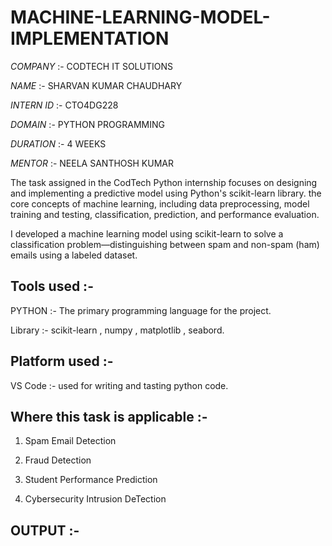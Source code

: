 # MACHINE-LEARNING-MODEL-IMPLEMENTATION

*COMPANY* :- CODTECH IT SOLUTIONS

*NAME* :- SHARVAN KUMAR CHAUDHARY

*INTERN ID* :- CTO4DG228

*DOMAIN* :- PYTHON PROGRAMMING

*DURATION* :- 4 WEEKS

*MENTOR* :- NEELA SANTHOSH KUMAR

The task assigned in the CodTech Python internship focuses on designing and implementing a predictive model using Python's scikit-learn library. the core concepts of machine learning, including data preprocessing, model training and testing, classification, prediction, and performance evaluation.

I developed a machine learning model using scikit-learn to solve a classification problem—distinguishing between spam and non-spam (ham) emails using a labeled dataset.

## Tools used :-
PYTHON :- The primary programming language for the project.

Library :- scikit-learn , numpy , matplotlib , seabord.

## Platform used :-
VS Code :- used for writing and tasting python code.

## Where this task is applicable :-
1. Spam Email Detection

2. Fraud Detection

3. Student Performance Prediction

4. Cybersecurity Intrusion DeTection

## OUTPUT :-

